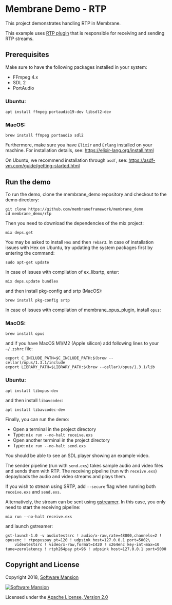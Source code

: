 # Membrane Demo - RTP

This project demonstrates handling RTP in Membrane.

This example uses [RTP plugin](https://github.com/membraneframework/membrane_rtp_plugin) that is responsible for
receiving and sending RTP streams.

## Prerequisites

Make sure to have the following packages installed in your system:

- FFmpeg 4.x
- SDL 2
- PortAudio

### Ubuntu:

```shell
apt install ffmpeg portaudio19-dev libsdl2-dev
```

### MacOS:

```shell
brew install ffmpeg portaudio sdl2
```

Furthermore, make sure you have `Elixir` and `Erlang` installed on your machine. For installation details, see: https://elixir-lang.org/install.html

On Ubuntu, we recommend installation through `asdf`, see: https://asdf-vm.com/guide/getting-started.html

## Run the demo

To run the demo, clone the membrane_demo repository and checkout to the demo directory:

```shell
git clone https://github.com/membraneframework/membrane_demo
cd membrane_demo/rtp
```

Then you need to download the dependencies of the mix project:

```shell
mix deps.get
```

You may be asked to install `Hex` and then `rebar3`.
In case of installation issues with Hex on Ubuntu, try updating the system packages first by entering the command:

```shell
sudo apt-get update
```

In case of issues with compilation of ex_libsrtp, enter:

```shell
mix deps.update bundlex
```

and then install pkg-config and srtp (MacOS):

```shell
brew install pkg-config srtp
```

In case of issues with compilation of membrane_opus_plugin, install `opus`:

### MacOS:

```shell
brew install opus
```

and if you have MacOS M1/M2 (Apple silicon) add following lines to your `~/.zshrc` file:

```shell
export C_INCLUDE_PATH=$C_INCLUDE_PATH:$(brew --cellar)/opus/1.3.1/include
export LIBRARY_PATH=$LIBRARY_PATH:$(brew --cellar)/opus/1.3.1/lib
```

### Ubuntu:

```shell
apt install libopus-dev
```

and then install `libavcodec`:

```shell
apt install libavcodec-dev
```

Finally, you can run the demo:

- Open a terminal in the project directory
- Type: `mix run --no-halt receive.exs`
- Open another terminal in the project directory
- Type: `mix run --no-halt send.exs`

You should be able to see an SDL player showing an example video.

The sender pipeline (run with `send.exs`) takes sample audio and video files and sends them with RTP.
The receiving pipeline (run with `receive.exs`) depayloads the audio and video streams and plays them.

If you wish to stream using SRTP, add `--secure` flag when running both `receive.exs` and `send.exs`.

Alternatively, the stream can be sent using [gstreamer](https://gstreamer.freedesktop.org/). In this case, you only need to start the receiving pipeline:

```shell
mix run --no-halt receive.exs
```

and launch gstreamer:

```shell
gst-launch-1.0 -v audiotestsrc ! audio/x-raw,rate=48000,channels=2 ! opusenc ! rtpopuspay pt=120 ! udpsink host=127.0.0.1 port=5002\
    videotestsrc ! video/x-raw,format=I420 ! x264enc key-int-max=10 tune=zerolatency ! rtph264pay pt=96 ! udpsink host=127.0.0.1 port=5000
```

## Copyright and License

Copyright 2018, [Software Mansion](https://swmansion.com/?utm_source=git&utm_medium=readme&utm_campaign=membrane)

[![Software Mansion](https://membraneframework.github.io/static/logo/swm_logo_readme.png)](https://swmansion.com/?utm_source=git&utm_medium=readme&utm_campaign=membrane)

Licensed under the [Apache License, Version 2.0](LICENSE)
